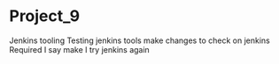 # Project_9
Jenkins tooling
Testing jenkins tools
make changes to check on jenkins
Required
I say make I try jenkins again
